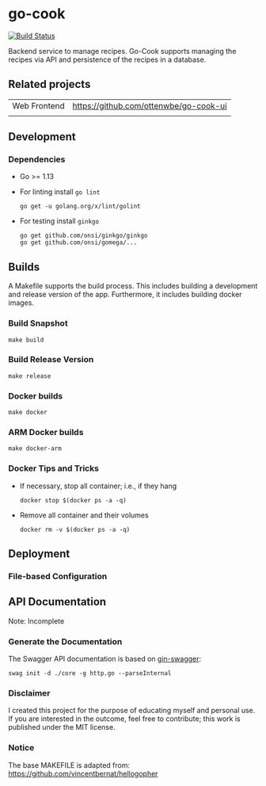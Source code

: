 # go-cook

[![Build Status](https://travis-ci.org/ottenwbe/go-cook.svg?branch=master)](https://travis-ci.org/ottenwbe/go-cook)

Backend service to manage recipes. 
Go-Cook supports managing the recipes via API and persistence of the recipes in a database.

## Related projects

|  |   |
|---|---|
| Web Frontend  |  https://github.com/ottenwbe/go-cook-ui |
|  |  |

## Development 

### Dependencies

* Go >= 1.13

* For linting install ```go lint```
    ```    
    go get -u golang.org/x/lint/golint
    ```
  
* For testing install ``ginkgo``
    ```
    go get github.com/onsi/ginkgo/ginkgo
    go get github.com/onsi/gomega/...
    ```

## Builds

A Makefile supports the build process. This includes building a development and release version of the app. Furthermore, it includes building docker images.

### Build Snapshot

```
make build 
```

### Build Release Version

```
make release
```


### Docker builds

```
make docker
```

### ARM Docker builds 

```
make docker-arm 
```

### Docker Tips and Tricks

* If necessary, stop all container; i.e., if they hang
    ```    
    docker stop $(docker ps -a -q)
    ```    

* Remove all container and their volumes
    ```    
    docker rm -v $(docker ps -a -q)      
    ```
 
## Deployment

### File-based Configuration 

## API Documentation
 
 Note: Incomplete
 
 ### Generate the Documentation 
 
The Swagger API documentation is based on [gin-swagger](https://github.com/swaggo/gin-swagger):
 
    swag init -d ./core -g http.go --parseInternal
 
 ### Disclaimer
 
 I created this project for the purpose of educating myself and personal use.
 If you are interested in the outcome, feel free to contribute; this work is published under the MIT license. 
 
### Notice
The base MAKEFILE is adapted from: https://github.com/vincentbernat/hellogopher 
